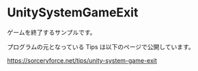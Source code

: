# UnitySystemGameExit
ゲームを終了するサンプルです。

プログラムの元となっている Tips は以下のページで公開しています。

https://sorceryforce.net/tips/unity-system-game-exit
